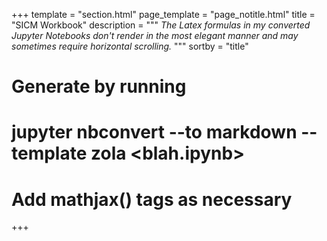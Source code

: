 +++
template = "section.html"
page_template = "page_notitle.html"
title = "SICM Workbook"
description = """
*The Latex formulas in my converted Jupyter Notebooks don't render in the most elegant manner and may sometimes require horizontal scrolling.*
"""
sortby = "title"
# Generate by running
# jupyter nbconvert --to markdown --template zola <blah.ipynb>
# Add mathjax() tags as necessary
+++
